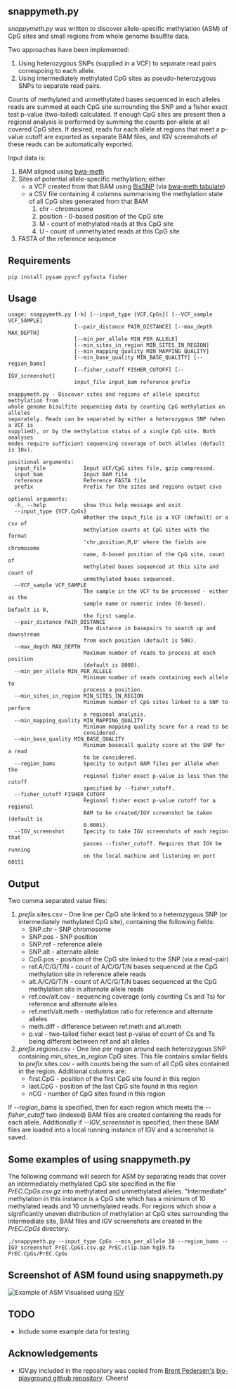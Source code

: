 snappymeth.py
---

*snappymeth.py* was written to discover allele-specific methylation (ASM) of CpG sites and small regions from whole genome bisulfite data.

Two approaches have been implemented:

1. Using heterozygous SNPs (supplied in a VCF) to separate read pairs correspoing to each allele.
2. Using intermediately methylated CpG sites as pseudo-heterozygous SNPs to separate read pairs.

Counts of methylated and unmethylated bases sequenced in each alleles reads are summed at each CpG site surrounding the SNP and a fisher exact test p-value (two-tailed) calculated. If enough CpG sites are present then a regional analysis is performed by summing the counts per-allele at all covered CpG sites. If desired, reads for each allele at regions that meet a p-value cutoff are exported as separate BAM files, and IGV screenshots of these reads can be automatically exported.

Input data is:

1. BAM aligned using [bwa-meth](https://github.com/brentp/bwa-meth)
2. Sites of potential allele-specific methylation; either
	* a VCF created from that BAM using [BisSNP](http://epigenome.usc.edu/publicationdata/bissnp2011/) (via [bwa-meth tabulate](https://github.com/brentp/bwa-meth))
	* a CSV file containing 4 columns summarising the methylation state of all CpG sites generated from that BAM
		1. chr - chromosome 
		2. position - 0-based position of the CpG site
		3. M - count of methylated reads at this CpG site
		4. U - count of unmethylated reads at this CpG site
3. FASTA of the reference sequence

Requirements
---

    pip install pysam pyvcf pyfasta fisher

Usage
---
	usage: snappymeth.py [-h] [--input_type {VCF,CpGs}] [--VCF_sample VCF_SAMPLE]
	                     [--pair_distance PAIR_DISTANCE] [--max_depth MAX_DEPTH]
	                     [--min_per_allele MIN_PER_ALLELE]
	                     [--min_sites_in_region MIN_SITES_IN_REGION]
	                     [--min_mapping_quality MIN_MAPPING_QUALITY]
	                     [--min_base_quality MIN_BASE_QUALITY] [--region_bams]
	                     [--fisher_cutoff FISHER_CUTOFF] [--IGV_screenshot]
	                     input_file input_bam reference prefix

	snappymeth.py - Discover sites and regions of allele specific methylation from
	whole genome bisulfite sequencing data by counting CpG methylation on alleles
	separately. Reads can be separated by either a heterozygous SNP (when a VCF is
	supplied), or by the methylation status of a single CpG site. Both analyses
	modes require sufficient sequencing coverage of both alleles (default is 10x).

	positional arguments:
	  input_file            Input VCF/CpG sites file, gzip compressed.
	  input_bam             Input BAM file
	  reference             Reference FASTA file
	  prefix                Prefix for the sites and regions output csvs

	optional arguments:
	  -h, --help            show this help message and exit
	  --input_type {VCF,CpGs}
	                        Whether the input_file is a VCF (default) or a csv of
	                        methylation counts at CpG sites with the format
	                        'chr,position,M,U' where the fields are chromosome
	                        name, 0-based position of the CpG site, count of
	                        methylated bases sequenced at this site and count of
	                        unmethylated bases sequenced.
	  --VCF_sample VCF_SAMPLE
	                        The sample in the VCF to be processed - either as the
	                        sample name or numeric index (0-based). Default is 0,
	                        the first sample.
	  --pair_distance PAIR_DISTANCE
	                        The distance in basepairs to search up and downstream
	                        from each position (default is 500).
	  --max_depth MAX_DEPTH
	                        Maximum number of reads to process at each position
	                        (default is 8000).
	  --min_per_allele MIN_PER_ALLELE
	                        Minimum number of reads containing each allele to
	                        process a position.
	  --min_sites_in_region MIN_SITES_IN_REGION
	                        Minimum number of CpG sites linked to a SNP to perform
	                        a regional analysis.
	  --min_mapping_quality MIN_MAPPING_QUALITY
	                        Minimum mapping quality score for a read to be
	                        considered.
	  --min_base_quality MIN_BASE_QUALITY
	                        Minimum basecall quality score at the SNP for a read
	                        to be considered.
	  --region_bams         Specity to output BAM files per allele when the
	                        regional fisher exact p-value is less than the cutoff
	                        specified by --fisher_cutoff.
	  --fisher_cutoff FISHER_CUTOFF
	                        Regional fisher exact p-value cutoff for a regional
	                        BAM to be created/IGV screenshot be taken (default is
	                        0.0001).
	  --IGV_screenshot      Specity to take IGV screenshots of each region that
	                        passes --fisher_cutoff. Requires that IGV be running
	                        on the local machine and listening on port 60151

Output
---

Two comma separated value files:

1. *prefix*.sites.csv - One line per CpG site linked to a heterozygous SNP (or intermediately methylated CpG site), containing the following fields:
	* SNP.chr - SNP chromosome
	* SNP.pos - SNP position
	* SNP.ref - reference allele
	* SNP.alt - alternate allele
	* CpG.pos - position of the CpG site linked to the SNP (via a read-pair)
	* ref.A/C/G/T/N - count of A/C/G/T/N bases sequenced at the CpG methylation site in reference allele reads
	* alt.A/C/G/T/N - count of A/C/G/T/N bases sequenced at the CpG methylation site in alternate allele reads
	* ref.cov/alt.cov - sequencing coverage (only counting Cs and Ts) for reference and alternate alleles
	* ref.meth/alt.meth - methylation ratio for reference and alternate alleles
	* meth.diff - difference between ref.meth and alt.meth
	* p.val - two-tailed fisher exact test p-value of count of Cs and Ts being different between ref and alt alleles
2. *prefix*.regions.csv - One line per region around each heterozygous SNP containing *min\_sites\_in\_region* CpG sites. This file contains similar fields to *prefix*.sites.cov - with counts being the sum of all CpG sites contained in the region. Additional columns are:
	* first.CpG - position of the first CpG site found in this region
	* last.CpG - position of the last CpG site found in this region
	* nCG - number of CpG sites found in this region

If *--region_bams* is specified, then for each region which meets the *--fisher_cutoff* two (indexed) BAM files are created containing the reads for each allele. Additionally if *--IGV_screenshot* is specified, then these BAM files are loaded into a local running instance of IGV and a screenshot is saved.

Some examples of using snappymeth.py
---

The following command will search for ASM by separating reads that cover an intermediately methylated CpG site specified in the file *PrEC.CpGs.csv.gz* into methylated and unmethylated alleles. "Intermediate" methylation in this instance is a CpG site which has a minimum of 10 methylated reads and 10 unmethylated reads. For regions which show a significantly uneven distribution of methylation at CpG sites surrounding the intermediate site, BAM files and IGV screenshots are created in the *PrEC.CpGs* directory.

    ./snappymeth.py --input_type CpGs --min_per_allele 10 --region_bams --IGV_screenshot PrEC.CpGs.csv.gz PrEC.clip.bam hg19.fa PrEC.CpGs/PrEC.CpGs

Screenshot of ASM found using snappymeth.py
---

![Example of ASM](http://i.imgur.com/8loeIYk.png)
Visualised using [IGV](https://www.broadinstitute.org/igv/)

TODO
---

* Include some example data for testing

Acknowledgements
---
* IGV.py included in the repository was copied from [Brent Pedersen's](https://github.com/brentp) [bio-playground github repository](https://github.com/brentp/bio-playground/blob/master/igv/igv.py). Cheers!


